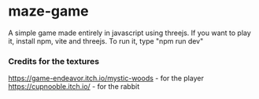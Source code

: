 # maze-game
A simple game made entirely in javascript using threejs. If you want to play it, install npm, vite and threejs.
To run it, type "npm run dev"
### Credits for the textures
https://game-endeavor.itch.io/mystic-woods - for the player
https://cupnooble.itch.io/ - for the rabbit
